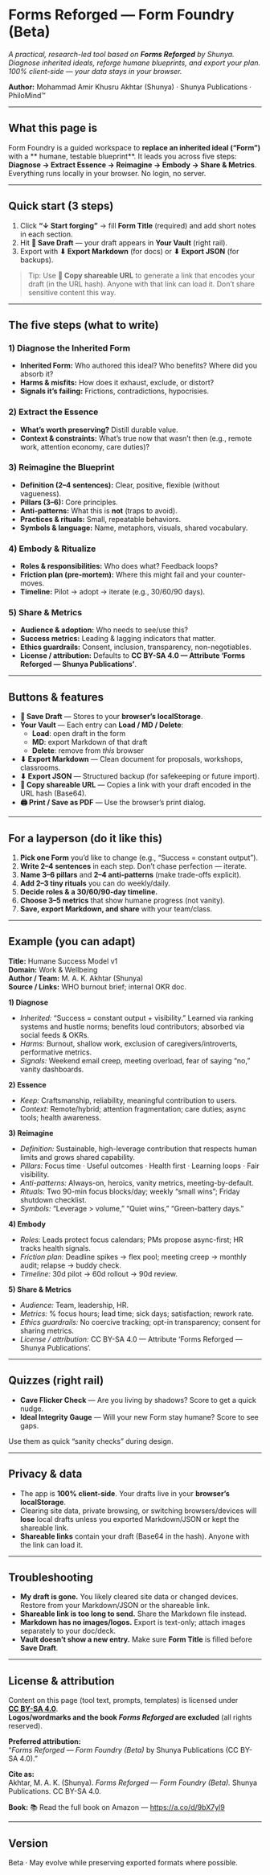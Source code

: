 # Forms Reforged — Form Foundry (Beta)
*A practical, research-led tool based on **Forms Reforged** by Shunya. Diagnose inherited ideals, reforge humane blueprints, and export your plan. 100% client-side — your data stays in your browser.*

**Author:** Mohammad Amir Khusru Akhtar (Shunya) · Shunya Publications · PhiloMind™

---

## What this page is
Form Foundry is a guided workspace to **replace an inherited ideal (“Form”)** with a ** humane, testable blueprint**. It leads you across five steps:
**Diagnose → Extract Essence → Reimagine → Embody → Share & Metrics**.  
Everything runs locally in your browser. No login, no server.

---

## Quick start (3 steps)
1. Click **“↓ Start forging”** → fill **Form Title** (required) and add short notes in each section.  
2. Hit **💾 Save Draft** — your draft appears in **Your Vault** (right rail).  
3. Export with **⬇ Export Markdown** (for docs) or **⬇ Export JSON** (for backups).  

> Tip: Use **🔗 Copy shareable URL** to generate a link that encodes your draft (in the URL hash). Anyone with that link can load it. Don’t share sensitive content this way.

---

## The five steps (what to write)

### 1) Diagnose the Inherited Form
- **Inherited Form:** Who authored this ideal? Who benefits? Where did you absorb it?
- **Harms & misfits:** How does it exhaust, exclude, or distort?
- **Signals it’s failing:** Frictions, contradictions, hypocrisies.

### 2) Extract the Essence
- **What’s worth preserving?** Distill durable value.
- **Context & constraints:** What’s true now that wasn’t then (e.g., remote work, attention economy, care duties)?

### 3) Reimagine the Blueprint
- **Definition (2–4 sentences):** Clear, positive, flexible (without vagueness).
- **Pillars (3–6):** Core principles.
- **Anti-patterns:** What this is **not** (traps to avoid).
- **Practices & rituals:** Small, repeatable behaviors.
- **Symbols & language:** Name, metaphors, visuals, shared vocabulary.

### 4) Embody & Ritualize
- **Roles & responsibilities:** Who does what? Feedback loops?
- **Friction plan (pre-mortem):** Where this might fail and your counter-moves.
- **Timeline:** Pilot → adopt → iterate (e.g., 30/60/90 days).

### 5) Share & Metrics
- **Audience & adoption:** Who needs to see/use this?
- **Success metrics:** Leading & lagging indicators that matter.
- **Ethics guardrails:** Consent, inclusion, transparency, non-negotiables.
- **License / attribution:** Defaults to **CC BY-SA 4.0 — Attribute ‘Forms Reforged — Shunya Publications’**.

---

## Buttons & features

- **💾 Save Draft** — Stores to your **browser’s localStorage**.  
- **Your Vault** — Each entry can **Load / MD / Delete**:  
  - **Load**: open draft in the form  
  - **MD**: export Markdown of that draft  
  - **Delete**: remove from *this* browser  
- **⬇ Export Markdown** — Clean document for proposals, workshops, classrooms.  
- **⬇ Export JSON** — Structured backup (for safekeeping or future import).  
- **🔗 Copy shareable URL** — Copies a link with your draft encoded in the URL hash (Base64).  
- **🖨️ Print / Save as PDF** — Use the browser’s print dialog.

---

## For a layperson (do it like this)
1. **Pick one Form** you’d like to change (e.g., “Success = constant output”).  
2. **Write 2–4 sentences** in each step. Don’t chase perfection — iterate.  
3. **Name 3–6 pillars** and **2–4 anti-patterns** (make trade-offs explicit).  
4. **Add 2–3 tiny rituals** you can do weekly/daily.  
5. **Decide roles & a 30/60/90-day timeline.**  
6. **Choose 3–5 metrics** that show humane progress (not vanity).  
7. **Save, export Markdown, and share** with your team/class.

---

## Example (you can adapt)

**Title:** Humane Success Model v1  
**Domain:** Work & Wellbeing  
**Author / Team:** M. A. K. Akhtar (Shunya)  
**Source / Links:** WHO burnout brief; internal OKR doc.

**1) Diagnose**  
- *Inherited:* “Success = constant output + visibility.” Learned via ranking systems and hustle norms; benefits loud contributors; absorbed via social feeds & OKRs.  
- *Harms:* Burnout, shallow work, exclusion of caregivers/introverts, performative metrics.  
- *Signals:* Weekend email creep, meeting overload, fear of saying “no,” vanity dashboards.

**2) Essence**  
- *Keep:* Craftsmanship, reliability, meaningful contribution to users.  
- *Context:* Remote/hybrid; attention fragmentation; care duties; async tools; health awareness.

**3) Reimagine**  
- *Definition:* Sustainable, high-leverage contribution that respects human limits and grows shared capability.  
- *Pillars:* Focus time · Useful outcomes · Health first · Learning loops · Fair visibility.  
- *Anti-patterns:* Always-on, heroics, vanity metrics, meeting-by-default.  
- *Rituals:* Two 90-min focus blocks/day; weekly “small wins”; Friday shutdown checklist.  
- *Symbols:* “Leverage > volume,” “Quiet wins,” “Green-battery days.”

**4) Embody**  
- *Roles:* Leads protect focus calendars; PMs propose async-first; HR tracks health signals.  
- *Friction plan:* Deadline spikes → flex pool; meeting creep → monthly audit; relapse → buddy check.  
- *Timeline:* 30d pilot → 60d rollout → 90d review.

**5) Share & Metrics**  
- *Audience:* Team, leadership, HR.  
- *Metrics:* % focus hours; lead time; sick days; satisfaction; rework rate.  
- *Ethics guardrails:* No coercive tracking; opt-in transparency; consent for sharing metrics.  
- *License / attribution:* CC BY-SA 4.0 — Attribute ‘Forms Reforged — Shunya Publications’.

---

## Quizzes (right rail)
- **Cave Flicker Check** — Are you living by shadows? Score to get a quick nudge.  
- **Ideal Integrity Gauge** — Will your new Form stay humane? Score to see gaps.

Use them as quick “sanity checks” during design.

---

## Privacy & data
- The app is **100% client-side**. Your drafts live in your **browser’s localStorage**.  
- Clearing site data, private browsing, or switching browsers/devices will **lose** local drafts unless you exported Markdown/JSON or kept the shareable link.  
- **Shareable links** contain your draft (Base64 in the hash). Anyone with the link can load it.

---

## Troubleshooting
- **My draft is gone.** You likely cleared site data or changed devices. Restore from your Markdown/JSON or the shareable link.  
- **Shareable link is too long to send.** Share the Markdown file instead.  
- **Markdown has no images/logos.** Export is text-only; attach images separately to your doc/deck.  
- **Vault doesn’t show a new entry.** Make sure **Form Title** is filled before **Save Draft**.

---

## License & attribution
Content on this page (tool text, prompts, templates) is licensed under  
**[CC BY-SA 4.0](https://creativecommons.org/licenses/by-sa/4.0/)**.  
**Logos/wordmarks and the book *Forms Reforged* are excluded** (all rights reserved).

**Preferred attribution:**  
“*Forms Reforged — Form Foundry (Beta)* by Shunya Publications (CC BY-SA 4.0).”

**Cite as:**  
Akhtar, M. A. K. (Shunya). *Forms Reforged — Form Foundry (Beta).* Shunya Publications. CC BY-SA 4.0.

**Book:** 📚 Read the full book on Amazon — https://a.co/d/9bX7yl9

---

## Version
Beta · May evolve while preserving exported formats where possible.
